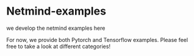 # Netmind-examples
we develop the netmind examples here

For now, we provide both Pytorch and Tensorflow examples. Please feel free to take a look at different categories!
